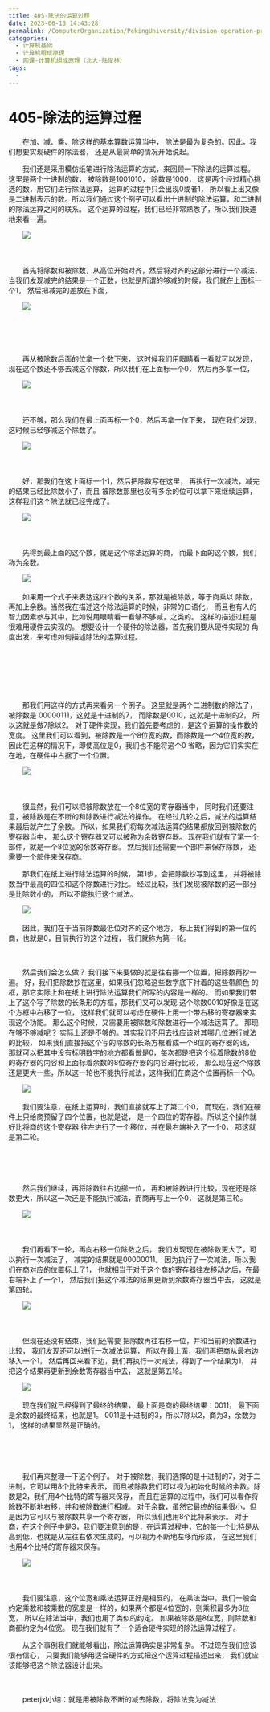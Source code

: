 ```yaml
---
title: 405-除法的运算过程
date: 2023-06-13 14:43:28
permalink: /ComputerOrganization/PekingUniversity/division-operation-process
categories:
  - 计算机基础
  - 计算机组成原理
  - 网课-计算机组成原理（北大-陆俊林）
tags:
  - 
---
```

# 405-除法的运算过程

　　在加、减、乘、除这样的基本算数运算当中， 除法是最为复杂的。因此，我们想要实现硬件的除法器， 还是从最简单的情况开始说起。  
<!-- more -->
　　我们还是采用模仿纸笔进行除法运算的方式，来回顾一下除法的运算过程。 这里是两个十进制的数， 被除数是1001010， 除数是1000， 这是两个经过精心挑选的数，用它们进行除法运算， 运算的过程中只会出现0或者1， 所以看上出又像是二进制表示的数。所以我们通过这个例子可以看出十进制的除法运算，和二进制的除法运算之间的联系。 这个运算的过程，我们已经非常熟悉了，所以我们快速地来看一遍。 

　　![](https://image.peterjxl.com/blog/image-20220920071428-1gkbhuk.png)

　　‍

　　首先将除数和被除数，从高位开始对齐，然后将对齐的这部分进行一个减法， 当我们发现减完的结果是一个正数，也就是所谓的够减的时候，我们就在上面标一个1， 然后把减完的差放在下面，

　　![](https://image.peterjxl.com/blog/image-20220920071508-kujdlzx.png)

　　‍

　　‍

　　再从被除数后面的位拿一个数下来， 这时候我们用眼睛看一看就可以发现，现在这个数还不够去减这个除数，所以我们在上面标一个0， 然后再多拿一位，

　　![](https://image.peterjxl.com/blog/image-20220920071535-hd9brwh.png)

　　‍

　　还不够，那么我们在最上面再标一个0，然后再拿一位下来， 现在我们发现，这时候已经够减这个除数了。 

　　![](https://image.peterjxl.com/blog/image-20220920071559-bfv89nu.png)

　　‍

　　好，那我们在这上面标一个1，然后把除数写在这里， 再执行一次减法，减完的结果已经比除数小了，而且 被除数那里也没有多余的位可以拿下来继续运算，这样我们这个除法就已经完成了。 

　　![](https://image.peterjxl.com/blog/image-20220920071622-30ityuk.png)

　　‍

　　先得到最上面的这个数，就是这个除法运算的商， 而最下面的这个数，我们称为余数。 

　　![](https://image.peterjxl.com/blog/image-20220920071641-m5yu8fx.png)

　　如果用一个式子来表达这四个数的关系，那就是被除数，等于商乘以 除数，再加上余数。当然我在描述这个除法运算的时候，非常的口语化， 而且也有人的智力因素参与其中，比如说用眼睛看一看够不够减，之类的。 这样的描述过程是很难用硬件去实现的。 想要设计一个硬件的除法器，首先我们要从硬件实现的 角度出发，来考虑如何描述除法的运算过程。 

　　‍

　　‍

　　‍

　　那我们用这样的方式再来看另一个例子。 这里就是两个二进制数的除法了，被除数是 00000111，这就是十进制的7， 而除数是0010，这就是十进制的2， 所以这就是做7除以2。 对于硬件实现，我们首先要考虑的，是这个运算的操作数的宽度。 这里我们可以看到，被除数是一个8位宽的数，而除数是一个4位宽的数， 因此在这样的情况下，即使高位是0，我们也不能将这个0 省略，因为它们实实在在地，在硬件中占据了一个位置。 

　　![](https://image.peterjxl.com/blog/image-20220920071832-xqkfr4v.png)

　　‍

　　很显然，我们可以把被除数放在一个8位宽的寄存器当中， 同时我们还要注意，被除数是在不断的和除数进行减法的操作。 在经过几轮之后，减法的运算结果最后就产生了余数。 所以，如果我们将每次减法运算的结果都放回到被除数的寄存器当中， 那么这个寄存器又可以被称为余数寄存器。 现在我们就有了第一个部件，就是一个8位宽的余数寄存器。 然后我们还需要一个部件来保存除数， 还需要一个部件来保存商。

　　那我们在纸上进行除法运算的时候， 第1步，会把除数抄写到这里， 并将被除数当中最高的四位和这个除数进行对比。 经过比较，我们发现被除数的这一部分是比除数小的， 所以不能执行这个减法。

　　![](https://image.peterjxl.com/blog/image-20220920071907-twq5uih.png)

　　因此，我们在于当前除数最低位对齐的这个地方， 标上我们得到的第一位的商，也就是0，目前执行的这个过程， 我们就称为第一轮。

　　‍

　　然后我们会怎么做？ 我们接下来要做的就是往右挪一个位置，把除数再抄一遍。 好，我们把除数抄在这里，如果我们忽略这些数字底下衬着的这些带颜色 的框，那它实际上和在纸上进行除法运算我们所写的内容是一样的。 而如果我们带上了这个写了除数的长条形的方框，那我们又可以发现 这个除数0010好像是在这个方框中右移了一位， 这样我们就可以考虑在硬件上用一个带右移的寄存器来实现这个功能。 那么这个时候，又需要用被除数和除数进行一个减法运算了。 那现在够不够减呢？ 实际上还是不够的。其实我们不用去找应该对其哪几位进行减法的比较， 如果我们直接把这个写的除数的长条方框看成一个8位的寄存器的话， 那就可以把其中没有标明数字的地方都看做是0，每次都是把这个标着除数的8位的寄存器的内容和上面标着余数的8位寄存器的内容进行比较， 那么现在这个除数还是更大一些，所以这一轮也不能执行减法，这样我们在商这个位置再标一个0。

　　![](https://image.peterjxl.com/blog/image-20220920072045-g516yb6.png)

　　我们要注意，在纸上运算时，我们直接就写上了第二个0， 而现在，我们在硬件上只给商预留了四个位置，也就是说， 是一个四位的寄存器。所以这个操作就好比将商的这个寄存器 往左进行了一个移位，并在最右端补入了一个0， 那这就是第二轮。

　　‍

　　‍

　　然后我们继续，再将除数往右边挪一位， 再和被除数进行比较，现在还是除数更大，所以这一次还是不能执行减法，而商再写上一个0， 这就是第三轮。

　　![](https://image.peterjxl.com/blog/image-20220920072045-g516yb6.png)

　　‍

　　我们再看下一轮，再向右移一位除数之后， 我们发现现在被除数更大了，可以执行一次减法了， 减完的结果就是00000011。 因为执行了一次减法，所以我们在商对应的位置标上了1， 也就相当于对于这个商的寄存器往左移动之后，在最右端补上了一个1， 然后我们把这个减法的结果更新到余数寄存器当中去， 这就是第四轮。

　　![](https://image.peterjxl.com/blog/image-20220920072155-u8lsgj8.png)

　　‍

　　但现在还没有结束，我们还需要 把除数再往右移一位，并和当前的余数进行比较， 我们发现还可以进行一次减法运算， 所以在最上面，我们再把商从最右边移入一个1， 然后再回来看下边，我们再执行一次减法，得到了一个结果为1， 并把这个结果再更新到余数寄存器当中去， 这就是第五轮。

　　![](https://image.peterjxl.com/blog/image-20220920072233-5ttae2z.png)

　　现在我们就已经得到了最终的结果， 最上面是商的最终结果：0011， 最下面是余数的最终结果，也就是1。 0011是十进制的3，所以7除以2，商为3，余数为1， 这样的结果显然是正确的。

　　‍

　　‍

　　我们再来整理一下这个例子。 对于被除数，我们选择的是十进制的7，对于二进制，它可以用8个比特来表示， 而且被除数我们可以视为初始化时候的余数。除数是2，我们用4个比特的寄存器来保存， 而且在运算的过程中，我们可以看作将除数不断地右移，并和被除数进行相减。 对于余数，虽然它最终的结果很小，但是因为它可以与被除数共享一个寄存器， 所以我们也用8个比特来表示。 对于商，在这个例子中是3，我们要注意到的是，在运算过程中，它的每一个比特是从高到低，也就是从左往右依次生成的，可以视为不断地左移而形成， 在这里我们也用4个比特的寄存器来保存。

　　![](https://image.peterjxl.com/blog/image-20220920072321-domskzl.png)

　　‍

　　我们要注意，这个位宽和乘法运算正好是相反的， 在乘法当中，我们一般会约定乘数和被乘数的宽度是一样的，如果两个都是4位宽的，则乘积最多为8位宽， 所以在除法当中，我们也用了类似的约定。 如果被除数是8位宽，则除数和商都约定为4位宽。 现在我们就有了一个适合硬件实现的除法运算过程了。

　　从这个事例我们就能够看出，除法运算确实是非常复杂。 不过现在我们应该很有信心， 只要我们能够用适合硬件的方式把这个运算过程描述出来， 我们就应该能够把这个除法器设计出来。

　　‍

　　peterjxl小结：就是用被除数不断的减去除数，将除法变为减法
